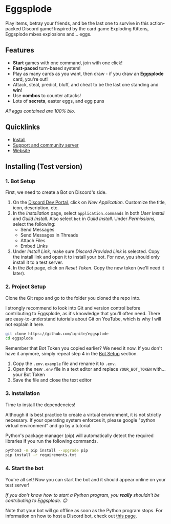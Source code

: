 # Eggsplode

Play items, betray your friends, and be the last one to survive in this action-packed Discord game! Inspired by the card game Exploding Kittens, Eggsplode mixes explosions and... eggs.

## Features

- **Start** games with one command, join with one click!
- **Fast-paced** turn-based system!
- Play as many cards as you want, then draw - if you draw an **Eggsplode** card, you're out!
- Attack, steal, predict, bluff, and cheat to be the last one standing and **win**!
- Use **combos** to counter attacks!
- Lots of **secrets**, easter eggs, and egg puns

*All eggs contained are 100% bio.*

## Quicklinks

- [Install](https://iqnite.github.io/eggsplode/install.html)
- [Support and community server](https://iqnite.github.io/eggsplode/discord.html)
- [Website](https://iqnite.github.io/eggsplode/)

## Installing (Test version)

### 1. Bot Setup

First, we need to create a Bot on Discord's side.

1. On the [Discord Dev Portal](https://discord.com/developers/applications), click on *New Application*. Customize the title, icon, description, etc.
2. In the *Installation* page, select `application.commands` in both *User Install* and *Guild Install*. Also select `bot` in *Guild Install*. Under *Permissions*, select the following:
    - Send Messages
    - Send Messages in Threads
    - Attach Files
    - Embed Links
3. Under *Install Link*, make sure *Discord Provided Link* is selected. Copy the install link and open it to install your bot. For now, you should only install it to a test server.
4. In the *Bot* page, click on *Reset Token*. Copy the new token (we'll need it later).

### 2. Project Setup

Clone the Git repo and go to the folder you cloned the repo into.

I strongly recommend to look into Git and version control before contributing to Eggsplode, as it's knowledge that you'll often need. There are easy-to-understand tutorials about Git on YouTube, which is why I will not explain it here.

```bash
git clone https://github.com/iqnite/eggsplode
cd eggsplode
```

Remember that Bot Token you copied earlier? We need it now. If you don't have it anymore, simply repeat step 4 in the [Bot Setup](#1-bot-setup) section.

1. Copy the `.env.example` file and rename it to `.env`.
2. Open the new `.env` file in a text editor and replace `YOUR_BOT_TOKEN` with... your Bot Token
3. Save the file and close the text editor

### 3. Installation

Time to install the dependencies!

Although it is best practice to create a virtual environment, it is not strictly necessary. If your operating system enforces it, please google "python virtual environment" and go by a tutorial.

Python's package manager (pip) will automatically detect the required libraries if you run the following commands.

```bash
python3 -m pip install --upgrade pip
pip install -r requirements.txt
```
  
### 4. Start the bot

You're all set! Now you can start the bot and it should appear online on your test server!

*If you don't know how to start a Python program, you **really** shouldn't be contributing to Eggsplode. 😊*

Note that your bot will go offline as soon as the Python program stops. For information on how to host a Discord bot, check out [this page](https://guide.pycord.dev/getting-started/hosting-your-bot).

